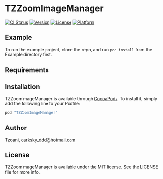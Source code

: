 # TZZoomImageManager

[![CI Status](http://img.shields.io/travis/Tzoani/TZZoomImageManager.svg?style=flat)](https://travis-ci.org/Tzoani/TZZoomImageManager)
[![Version](https://img.shields.io/cocoapods/v/TZZoomImageManager.svg?style=flat)](http://cocoapods.org/pods/TZZoomImageManager)
[![License](https://img.shields.io/cocoapods/l/TZZoomImageManager.svg?style=flat)](http://cocoapods.org/pods/TZZoomImageManager)
[![Platform](https://img.shields.io/cocoapods/p/TZZoomImageManager.svg?style=flat)](http://cocoapods.org/pods/TZZoomImageManager)

## Example

To run the example project, clone the repo, and run `pod install` from the Example directory first.

## Requirements

## Installation

TZZoomImageManager is available through [CocoaPods](http://cocoapods.org). To install
it, simply add the following line to your Podfile:

```ruby
pod "TZZoomImageManager"
```

## Author

Tzoani, darksky_ddd@hotmail.com

## License

TZZoomImageManager is available under the MIT license. See the LICENSE file for more info.
